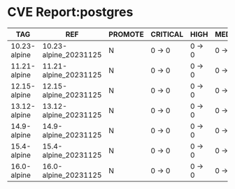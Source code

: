 # CVE Report:postgres
|     TAG      |          REF          | PROMOTE | CRITICAL |  HIGH  | MEDIUM |  LOW   | UNKNOWN |
|--------------|-----------------------|---------|----------|--------|--------|--------|---------|
| 10.23-alpine | 10.23-alpine_20231125 | N       | 0 -> 0   | 0 -> 0 | 0 -> 0 | 0 -> 0 | 0 -> 0  |
| 11.21-alpine | 11.21-alpine_20231125 | N       | 0 -> 0   | 0 -> 0 | 0 -> 0 | 0 -> 0 | 0 -> 0  |
| 12.15-alpine | 12.15-alpine_20231125 | N       | 0 -> 0   | 0 -> 0 | 0 -> 0 | 0 -> 0 | 0 -> 0  |
| 13.12-alpine | 13.12-alpine_20231125 | N       | 0 -> 0   | 0 -> 0 | 0 -> 0 | 0 -> 0 | 0 -> 0  |
| 14.9-alpine  | 14.9-alpine_20231125  | N       | 0 -> 0   | 0 -> 0 | 0 -> 0 | 0 -> 0 | 0 -> 0  |
| 15.4-alpine  | 15.4-alpine_20231125  | N       | 0 -> 0   | 0 -> 0 | 0 -> 0 | 0 -> 0 | 0 -> 0  |
| 16.0-alpine  | 16.0-alpine_20231125  | N       | 0 -> 0   | 0 -> 0 | 0 -> 0 | 0 -> 0 | 0 -> 0  |
